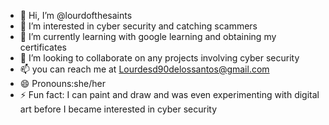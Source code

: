 - 👋 Hi, I’m @lourdofthesaints
- 👀 I’m interested in cyber security and catching scammers
- 🌱 I’m currently learning with google learning and obtaining my certificates
- 💞️ I’m looking to collaborate on any projects involving cyber security 
- 📫 you can reach me at Lourdesd90delossantos@gmail.com
- 😄 Pronouns:she/her
- ⚡ Fun fact: I can paint and draw and was even experimenting with digital art before I became interested in cyber security 

<!---
lourdofthesaints/lourdofthesaints is a ✨ special ✨ repository because its `README.md` (this file) appears on your GitHub profile.
You can click the Preview link to take a look at your changes.
--->
